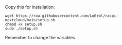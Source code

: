 Copy this for installation:
```
wget https://raw.githubusercontent.com/LoBrol/raspi-nextcloud/main/setup.sh
chmod +x setup.sh
sudo ./setup.sh
```
Remember to change the variables

